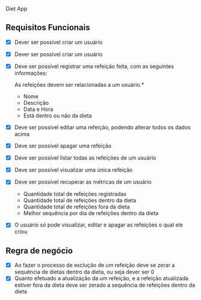 Diet App

## Requisitos Funcionais

 -[x] Dever ser possível criar um usuário
 -[x] Dever ser possível criar um usuário
 -[x] Deve ser possível registrar uma refeição feita, com as seguintes informações:
    
    As refeições devem ser relacionadas a um usuário.*
    
    - Nome
    - Descrição
    - Data e Hora
    - Está dentro ou não da dieta

- [x] Deve ser possível editar uma refeição, podendo alterar todos os dados acima
- [x] Deve ser possível apagar uma refeição
- [x] Deve ser possível listar todas as refeições de um usuário
- [x] Deve ser possível visualizar uma única refeição
- [x] Deve ser possível recuperar as métricas de um usuário
  - Quantidade total de refeições registradas
  - Quantidade total de refeições dentro da dieta
  - Quantidade total de refeições fora da dieta
  - Melhor sequência por dia de refeições dentro da dieta
- [x] O usuário só pode visualizar, editar e apagar as refeições o qual ele criou

## Regra de negócio

 - [x] Ao fazer o processo de exclução de um refeição deve se zerar a sequência de dietas dentro da dieta, ou seja dever ser 0
- [x] Quanto efetuado a atualização da um refeição, e a refeição atualizada estiver fora da dieta deve ser zerado a sequência de refeições dentro da dieta
